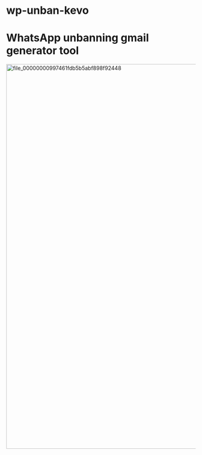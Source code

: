 # wp-unban-kevo
<h1>WhatsApp unbanning gmail generator tool</h1>
<img src="<img width="1024" height="1024" alt="file_00000000997461fdb5b5abf898f92448" src="https://github.com/user-attachments/assets/77090dd8-84b5-42c7-8d19-8a65b9116149" />

